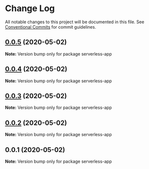 # Change Log

All notable changes to this project will be documented in this file.
See [Conventional Commits](https://conventionalcommits.org) for commit guidelines.

## [0.0.5](https://github.com/kaoskeya/apollo-federation-sample-app/compare/v0.0.4...v0.0.5) (2020-05-02)

**Note:** Version bump only for package serverless-app





## [0.0.4](https://github.com/kaoskeya/apollo-federation-sample-app/compare/v0.0.3...v0.0.4) (2020-05-02)

**Note:** Version bump only for package serverless-app





## [0.0.3](https://github.com/kaoskeya/apollo-federation-sample-app/compare/v0.0.2...v0.0.3) (2020-05-02)

**Note:** Version bump only for package serverless-app





## [0.0.2](https://github.com/kaoskeya/apollo-federation-sample-app/compare/v0.0.1...v0.0.2) (2020-05-02)

**Note:** Version bump only for package serverless-app





## 0.0.1 (2020-05-02)

**Note:** Version bump only for package serverless-app
